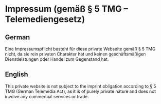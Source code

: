 # Impressum (gemäß § 5 TMG – Telemediengesetz)

## German
Eine Impressumspflicht besteht für diese private Webseite gemäß § 5 TMG nicht, da sie rein privaten Charakter hat und keinen geschäftsmäßigen Dienstleistungen oder Handel zum Gegenstand hat.

## English
This private website is not subject to the imprint obligation according to § 5 TMG (German Telemedia Act), as it is of purely private nature and does not involve any commercial services or trade.